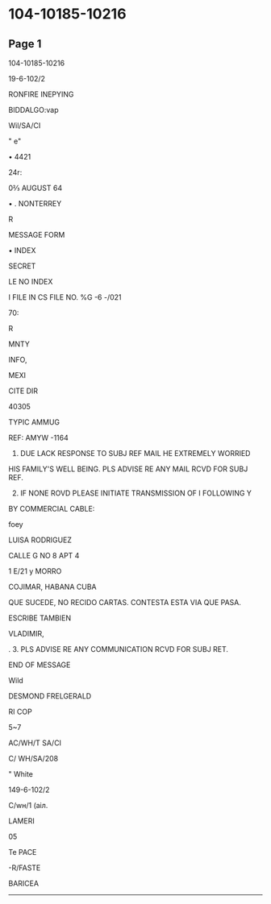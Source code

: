 # 104-10185-10216

## Page 1

104-10185-10216

19-6-102/2

RONFIRE INEPYING

BIDDALGO:vap

Wil/SA/CI

" e"

• 4421

24r:

0⅔ AUGUST 64

• . NONTERREY

R

MESSAGE FORM

• INDEX

SECRET

LE NO INDEX

I FILE IN CS FILE NO. %G -6 -/021

70:

R

MNTY

INFO,

MEXI

CITE DIR

40305

TYPIC AMMUG

REF: AMYW -1164

1. DUE LACK RESPONSE TO SUBJ REF MAIL HE EXTREMELY WORRIED

HIS FAMILY'S WELL BEING. PLS ADVISE RE ANY MAIL RCVD FOR SUBJ REF.

2. IF NONE ROVD PLEASE INITIATE TRANSMISSION OF I FOLLOWING Y

BY COMMERCIAL CABLE:

foey

LUISA RODRIGUEZ

CALLE G NO 8 APT 4

1 E/21 y MORRO

COJIMAR, HABANA CUBA

QUE SUCEDE, NO RECIDO CARTAS. CONTESTA ESTA VIA QUE PASA.

ESCRIBE TAMBIEN

VLADIMIR,

. 3. PLS ADVISE RE ANY COMMUNICATION RCVD FOR SUBJ RET.

END OF MESSAGE

Wild

DESMOND FRELGERALD

RI COP

5~7

AC/WH/T SA/CI

C/ WH/SA/208

" White

149-6-102/2

С/wн/1 (aiл.

LAMERI

05

Te PACE

-R/FASTE

BARICEA

---

